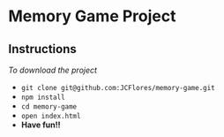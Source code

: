 # Memory Game Project

## Instructions
*To download the project*
- ```git clone git@github.com:JCFlores/memory-game.git```
- ```npm install```
- ```cd memory-game```
- ```open index.html```
- **Have fun!!**
